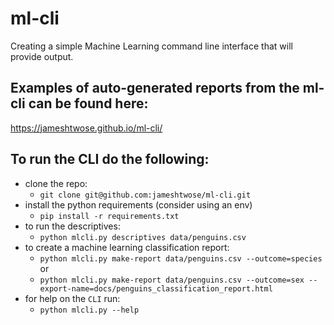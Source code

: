 # ml-cli
Creating a simple Machine Learning command line interface that will provide output.

## Examples of auto-generated reports from the ml-cli can be found here:
https://jameshtwose.github.io/ml-cli/

## To run the CLI do the following:
- clone the repo:
  - `git clone git@github.com:jameshtwose/ml-cli.git`
- install the python requirements (consider using an env)
  - `pip install -r requirements.txt`
- to run the descriptives:
  - `python mlcli.py descriptives data/penguins.csv`
- to create a machine learning classification report:
  - `python mlcli.py make-report data/penguins.csv --outcome=species` or
  - `python mlcli.py make-report data/penguins.csv --outcome=sex --export-name=docs/penguins_classification_report.html`
- for help on the `CLI` run:
  - `python mlcli.py --help`
